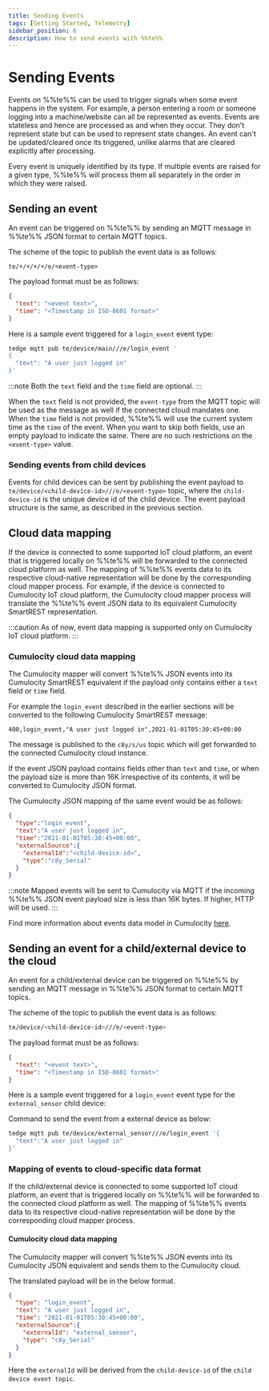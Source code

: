 ```yaml
---
title: Sending Events
tags: [Getting Started, Telemetry]
sidebar_position: 6
description: How to send events with %%te%%
---
```


# Sending Events

Events on %%te%% can be used to trigger signals when some event happens in the system.
For example, a person entering a room or someone logging into a machine/website can all be represented as events.
Events are stateless and hence are processed as and when they occur.
They don't represent state but can be used to represent state changes.
An event can't be updated/cleared once its triggered, unlike alarms that are cleared explicitly after processing.

Every event is uniquely identified by its type.
If multiple events are raised for a given type, %%te%% will process them all separately in the order in which they were raised.

## Sending an event

An event can be triggered on %%te%% by sending an MQTT message in %%te%% JSON format to certain MQTT topics.

The scheme of the topic to publish the event data is as follows:

```text title="Topic"
te/+/+/+/+/e/<event-type>
```

The payload format must be as follows:

```json title="Payload"
{
  "text": "<event text>",
  "time": "<Timestamp in ISO-8601 format>"
}
```

Here is a sample event triggered for a `login_event` event type:

```sh te2mqtt formats=v1
tedge mqtt pub te/device/main///e/login_event '
{
  "text": "A user just logged in"
}'
```

:::note
Both the `text` field and the `time` field are optional.
:::

When the `text` field is not provided, the `event-type` from the MQTT topic will be used as the message as well if the connected cloud mandates one.
When the `time` field is not provided, %%te%% will use the current system time as the `time` of the event.
When you want to skip both fields, use an empty payload to indicate the same.
There are no such restrictions on the `<event-type>` value.

### Sending events from child devices

Events for child devices can be sent by publishing the event payload to `te/device/<child-device-id>///e/<event-type>` topic,
where the `child-device-id` is the unique device id of the child device.
The event payload structure is the same, as described in the previous section.

## Cloud data mapping

If the device is connected to some supported IoT cloud platform, an event that is triggered locally on %%te%% will be forwarded to the connected cloud platform as well.
The mapping of %%te%% events data to its respective cloud-native representation will be done by the corresponding cloud mapper process.
For example, if the device is connected to Cumulocity IoT cloud platform, the Cumulocity cloud mapper process will translate the %%te%% event JSON data to its equivalent Cumulocity SmartREST representation.

:::caution
As of now, event data mapping is supported only on Cumulocity IoT cloud platform.
:::

### Cumulocity cloud data mapping

The Cumulocity mapper will convert %%te%% JSON events into its Cumulocity SmartREST equivalent if the payload only contains either a `text` field or `time` field.

For example the `login_event` described in the earlier sections will be converted to the following Cumulocity SmartREST message:

```csv
400,login_event,"A user just logged in",2021-01-01T05:30:45+00:00
```

The message is published to the `c8y/s/us` topic which will get forwarded to the connected Cumulocity cloud instance.

If the event JSON payload contains fields other than `text` and `time`, or when the payload size is more than 16K irrespective of its contents, it will be converted to Cumulocity JSON format.

The Cumulocity JSON mapping of the same event would be as follows:

```json
{
  "type":"login_event",
  "text":"A user just logged in",
  "time":"2021-01-01T05:30:45+00:00",
  "externalSource":{
    "externalId":"<child-device-id>",
    "type":"c8y_Serial"
  }
}
```

:::note
Mapped events will be sent to Cumulocity via MQTT if the incoming %%te%% JSON event payload size is less than 16K bytes. If higher, HTTP will be used.
:::

Find more information about events data model in Cumulocity [here](https://cumulocity.com/guides/concepts/domain-model/#events).

## Sending an event for a child/external device to the cloud

An event for a child/external device can be triggered on %%te%% by sending an MQTT message in %%te%% JSON format to certain MQTT topics.

The scheme of the topic to publish the event data is as follows:

```sh title="Topic"
te/device/<child-device-id>///e/<event-type>
```

The payload format must be as follows:

```json title="Payload"
{
  "text": "<event text>",
  "time": "<Timestamp in ISO-8601 format>"
}
```

Here is a sample event triggered for a `login_event` event type for the `external_sensor` child device:

Command to send the event from a external device as below:

```sh te2mqtt formats=v1
tedge mqtt pub te/device/external_sensor///e/login_event '{
  "text":"A user just logged in"
}'
```

### Mapping of events to cloud-specific data format

If the child/external device is connected to some supported IoT cloud platform, an event that is triggered locally on %%te%% will be forwarded to the connected cloud platform as well.
The mapping of %%te%% events data to its respective cloud-native representation will be done by the corresponding cloud mapper process.

#### Cumulocity cloud data mapping

The Cumulocity mapper will convert %%te%% JSON events into its Cumulocity JSON equivalent and sends them to the Cumulocity cloud.

The translated payload will be in the below format.

```json
{
  "type": "login_event",
  "text": "A user just logged in",
  "time": "2021-01-01T05:30:45+00:00",
  "externalSource":{
    "externalId": "external_sensor",
    "type": "c8y_Serial"
  }
}
```
Here the `externalId` will be derived from the `child-device-id` of the `child device event topic`.
